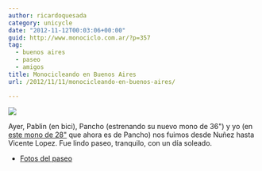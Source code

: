 ```yaml
---
author: ricardoquesada
category: unicycle
date: "2012-11-12T00:03:06+00:00"
guid: http://www.monociclo.com.ar/?p=357
tag:
  - buenos aires
  - paseo
  - amigos
title: Monocicleando en Buenos Aires
url: /2012/11/11/monocicleando-en-buenos-aires/

---
```

![](/images/monocicleando-en-buenos-aires.jpg)

Ayer, Pablin (en bici), Pancho (estrenando su nuevo mono de 36") y yo
(en [este mono de 28"](/2009/04/16/nuevo-monociclo-ajata-marathon-28/) que ahora es de Pancho) nos fuimos desde Nuñez hasta Vicente Lopez.
Fue lindo paseo, tranquilo, con un día soleado.

- [Fotos del paseo](https://photos.app.goo.gl/qpLeSdh7DAuxMUFs5)
